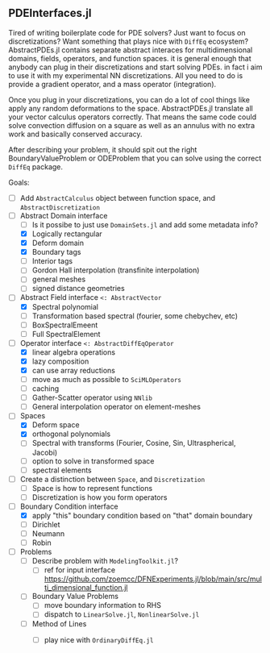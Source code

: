## PDEInterfaces.jl

Tired of writing boilerplate code for PDE solvers? Just want to focus on discretizations? Want something that plays nice with `DiffEq` ecosystem? AbstractPDEs.jl contains separate abstract interaces for multidimensional domains, fields, operators, and function spaces. it is general enough that anybody can plug in their discretizations and start solving PDEs. in fact i aim to use it with my experimental NN discretizations. All you need to do is provide a gradient operator, and a mass operator (integration).

Once you plug in your discretizations, you can do a lot of cool things like apply any random deformations to the space. AbstractPDEs.jl translate all your vector calculus operators correctly. That means the same code could solve convection diffusion on a square as well as an annulus with no extra work and basically conserved accuracy.

After describing your problem, it should spit out the right BoundaryValueProblem  or ODEProblem  that you can solve using the correct `DiffEq` package.

Goals:
- [ ] Add `AbstractCalculus` object between function space, and `AbstractDiscretization`
- [ ] Abstract Domain interface
  - [ ] Is it possibe to just use `DomainSets.jl` and add some metadata info?
  - [X] Logically rectangular
  - [X] Deform domain
  - [X] Boundary tags
  - [ ] Interior tags
  - [ ] Gordon Hall interpolation (transfinite interpolation)
  - [ ] general meshes
  - [ ] signed distance geometries
- [ ] Abstract Field interface `<: AbstractVector`
  - [X] Spectral polynomial
  - [ ] Transformation based spectral (fourier, some chebychev, etc)
  - [ ] BoxSpectralEmeent
  - [ ] Full SpectralElement
- [ ] Operator interface `<: AbstractDiffEqOperator`
  - [X] linear algebra operations
  - [X] lazy composition
  - [X] can use array reductions
  - [ ] move as much as possible to `SciMLOperators`
  - [ ] caching
  - [ ] Gather-Scatter operator using `NNlib`
  - [ ] General interpolation operator on element-meshes
- [ ] Spaces
  - [X] Deform space
  - [X] orthogonal polynomials
  - [ ] Spectral with transforms (Fourier, Cosine, Sin, Ultraspherical, Jacobi)
  - [ ] option to solve in transformed space
  - [ ] spectral elements
- [ ] Create a distinction between `Space`, and `Discretization`
  - [ ] Space is how to represent functions
  - [ ] Discretization is how you form operators
- [ ] Boundary Condition interface
  - [X] apply "this" boundary condition based on "that" domain boundary
  - [ ] Dirichlet
  - [ ] Neumann
  - [ ] Robin
- [ ] Problems
  - [ ] Describe problem with `ModelingToolkit.jl`?
    - [ ] ref for input interface https://github.com/zoemcc/DFNExperiments.jl/blob/main/src/multi_dimensional_function.jl
  - [ ] Boundary Value Problems
    - [ ] move boundary information to RHS
    - [ ] dispatch to `LinearSolve.jl`, `NonlinearSolve.jl`
  - [ ] Method of Lines
    - [ ] play nice with `OrdinaryDiffEq.jl`

